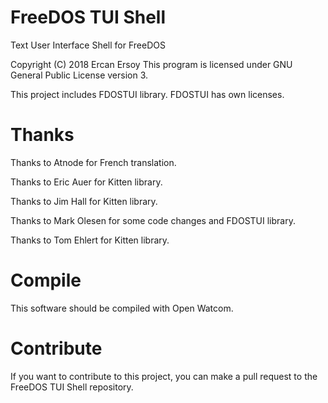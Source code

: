 # FreeDOS TUI Shell

Text User Interface Shell for FreeDOS

Copyright (C) 2018 Ercan Ersoy
This program is licensed under GNU General Public License version 3.

This project includes FDOSTUI library. FDOSTUI has own licenses.

# Thanks

Thanks to Atnode for French translation.

Thanks to Eric Auer for Kitten library.

Thanks to Jim Hall for Kitten library.

Thanks to Mark Olesen for some code changes and FDOSTUI library.

Thanks to Tom Ehlert for Kitten library.

# Compile

This software should be compiled with Open Watcom.

# Contribute

If you want to contribute to this project, you can make a pull request to the
FreeDOS TUI Shell repository.

